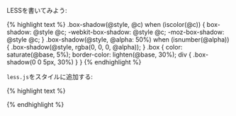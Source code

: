 <p>LESSを書いてみよう:</p>

{% highlight text %}
.box-shadow(@style, @c) when (iscolor(@c)) {
	box-shadow:         @style @c;
	-webkit-box-shadow: @style @c;
	-moz-box-shadow:    @style @c;
}
.box-shadow(@style, @alpha: 50%) when (isnumber(@alpha)) {
	.box-shadow(@style, rgba(0, 0, 0, @alpha));
}
.box { 
	color: saturate(@base, 5%);
	border-color: lighten(@base, 30%);
	div { .box-shadow(0 0 5px, 30%) }
}
{% endhighlight %}

<p><code>less.js</code>をスタイルに追加する:</p>

{% highlight text %}
<link rel="stylesheet/less" type="text/css" href="styles.less">
<script src="less.js" type="text/javascript"></script>
{% endhighlight %}
